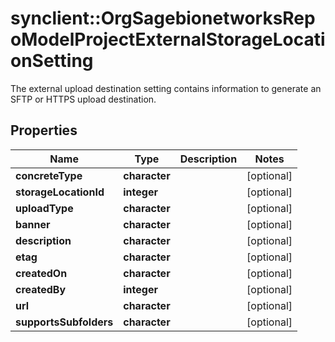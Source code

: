 # synclient::OrgSagebionetworksRepoModelProjectExternalStorageLocationSetting

The external upload destination setting contains information to generate an SFTP or HTTPS upload destination.

## Properties
Name | Type | Description | Notes
------------ | ------------- | ------------- | -------------
**concreteType** | **character** |  | [optional] 
**storageLocationId** | **integer** |  | [optional] 
**uploadType** | **character** |  | [optional] 
**banner** | **character** |  | [optional] 
**description** | **character** |  | [optional] 
**etag** | **character** |  | [optional] 
**createdOn** | **character** |  | [optional] 
**createdBy** | **integer** |  | [optional] 
**url** | **character** |  | [optional] 
**supportsSubfolders** | **character** |  | [optional] 


